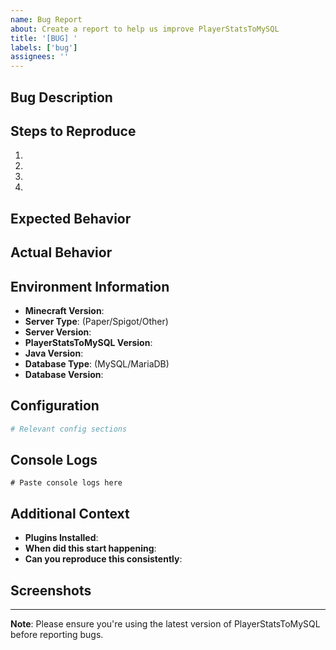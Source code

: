 ```yaml
---
name: Bug Report
about: Create a report to help us improve PlayerStatsToMySQL
title: '[BUG] '
labels: ['bug']
assignees: ''
---
```


## Bug Description
<!-- A clear and concise description of what the bug is -->

## Steps to Reproduce
1. 
2. 
3. 
4. 

## Expected Behavior
<!-- What you expected to happen -->

## Actual Behavior
<!-- What actually happened -->

## Environment Information
- **Minecraft Version**: 
- **Server Type**: (Paper/Spigot/Other)
- **Server Version**: 
- **PlayerStatsToMySQL Version**: 
- **Java Version**: 
- **Database Type**: (MySQL/MariaDB)
- **Database Version**: 

## Configuration
<!-- Include relevant parts of your config.yml (remove sensitive information) -->
```yaml
# Relevant config sections
```

## Console Logs
<!-- Include relevant console logs. Use `logging.level: debug` for detailed logs -->
```
# Paste console logs here
```

## Additional Context
<!-- Add any other context about the problem here -->
- **Plugins Installed**: 
- **When did this start happening**: 
- **Can you reproduce this consistently**: 

## Screenshots
<!-- If applicable, add screenshots to help explain the problem -->

---

**Note**: Please ensure you're using the latest version of PlayerStatsToMySQL before reporting bugs. 